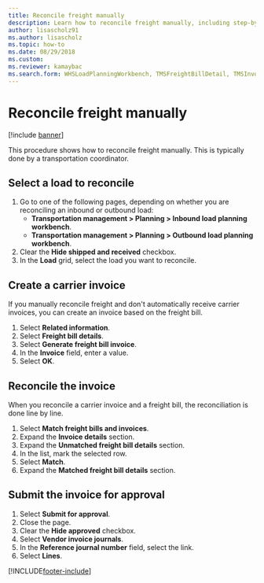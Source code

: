 ```yaml
--- 
title: Reconcile freight manually
description: Learn how to reconcile freight manually, including step-by-step processes for selecting a load to reconcile and creating carrier invoices. 
author: lisascholz91
ms.author: lisascholz
ms.topic: how-to
ms.date: 08/29/2018
ms.custom:
ms.reviewer: kamaybac 
ms.search.form: WHSLoadPlanningWorkbench, TMSFreightBillDetail, TMSInvoiceTable, TMSFreightBillInvoiceReconcile, TMSInvoiceJournal, LedgerJournalTable, LedgerJournalTransDaily, TMSFBDetailReconcile, WHSInboundLoadPlanningWorkbench, WHSOutboundLoadPlanningWorkbench
---
```


# Reconcile freight manually

[!include [banner](../../includes/banner.md)]

This procedure shows how to reconcile freight manually. This is typically done by a transportation coordinator.

## Select a load to reconcile

1. Go to one of the following pages, depending on whether you are reconciling an inbound or outbound load:
    - **Transportation management > Planning > Inbound load planning workbench**.
    - **Transportation management > Planning > Outbound load planning workbench**.
1. Clear the **Hide shipped and received** checkbox.
1. In the **Load** grid, select the load you want to reconcile.

## Create a carrier invoice

If you manually reconcile freight and don't automatically receive carrier invoices, you can create an invoice based on the freight bill.

1. Select **Related information**.
2. Select **Freight bill details**.
3. Select **Generate freight bill invoice**.
4. In the **Invoice** field, enter a value.
5. Select **OK**.

## Reconcile the invoice

When you reconcile a carrier invoice and a freight bill, the reconciliation is done line by line.

1. Select **Match freight bills and invoices**.
2. Expand the **Invoice details** section.
3. Expand the **Unmatched freight bill details** section.
4. In the list, mark the selected row.
5. Select **Match**.
6. Expand the **Matched freight bill details** section.

## Submit the invoice for approval

1. Select **Submit for approval**.
2. Close the page.
3. Clear the **Hide approved** checkbox.
4. Select **Vendor invoice journals**.
5. In the **Reference journal number** field, select the link.
6. Select **Lines**.

[!INCLUDE[footer-include](../../../includes/footer-banner.md)]
